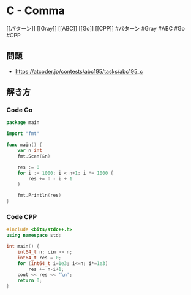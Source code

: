 # C - Comma
[[パターン]] [[Gray]] [[ABC]] [[Go]] [[CPP]]
#パターン #Gray #ABC #Go #CPP 

## 問題
- https://atcoder.jp/contests/abc195/tasks/abc195_c

## 解き方
### Code Go
```go
package main

import "fmt"

func main() {
	var n int
	fmt.Scan(&n)

	res := 0
	for i := 1000; i < n+1; i *= 1000 {
		res += n - i + 1
	}

	fmt.Println(res)
}
```

### Code CPP
```c++
#include <bits/stdc++.h>
using namespace std;

int main() {
	int64_t n; cin >> n;
	int64_t res = 0;
	for (int64_t i=1e3; i<=n; i*=1e3)
		res += n-i+1;
	cout << res << '\n';
	return 0;
}
```